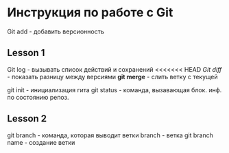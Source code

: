 # Инструкция по работе с Git
Git add - добавить версионность



## Lesson 1
Git log - вызывать список действий и сохранений
<<<<<<< HEAD
*Git diff* - показать разницу между версиями
**git merge** - слить ветку с текущей



git init - инициализация гита
git status - команда, вызавающая блок. инф. по состоянию репоз.
## Lesson 2
git branch - команда, которая выводит ветки
branch - ветка
git branch name - создание ветки
